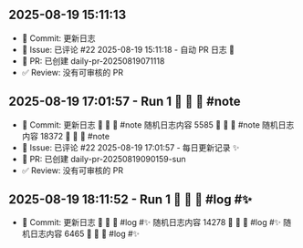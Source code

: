 ## 2025-08-19 15:11:13
- 📝 Commit: 更新日志
- 💬 Issue: 已评论 #22
2025-08-19 15:11:18 - 自动 PR 日志 🌱
- 🔀 PR: 已创建 daily-pr-20250819071118
- ✅ Review: 没有可审核的 PR
## 2025-08-19 17:01:57 - Run 1  📜 🐛 📸  #note
- 📝 Commit: 更新日志  📜 🐛 📸  #note
随机日志内容 5585  📜 🐛 📸  #note
随机日志内容 18372  📜 🐛 📸  #note
- 💬 Issue: 已评论 #22
2025-08-19 17:01:57 - 每日更新记录 ✨
- 🔀 PR: 已创建 daily-pr-20250819090159-sun
- ✅ Review: 没有可审核的 PR
## 2025-08-19 18:11:52 - Run 1  📸 📸 📜  #log #✨
- 📝 Commit: 更新日志  📸 📸 📜  #log #✨
随机日志内容 14278  📸 📸 📜  #log #✨
随机日志内容 6465  📸 📸 📜  #log #✨
